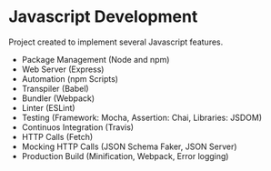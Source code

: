 # Javascript Development
Project created to implement several Javascript features.

* Package Management (Node and npm)
* Web Server (Express)
* Automation (npm Scripts)
* Transpiler (Babel)
* Bundler (Webpack)
* Linter (ESLint)
* Testing (Framework: Mocha, Assertion: Chai, Libraries: JSDOM)
* Continuos Integration (Travis)
* HTTP Calls (Fetch)
* Mocking HTTP Calls (JSON Schema Faker, JSON Server)
* Production Build (Minification, Webpack, Error logging)

